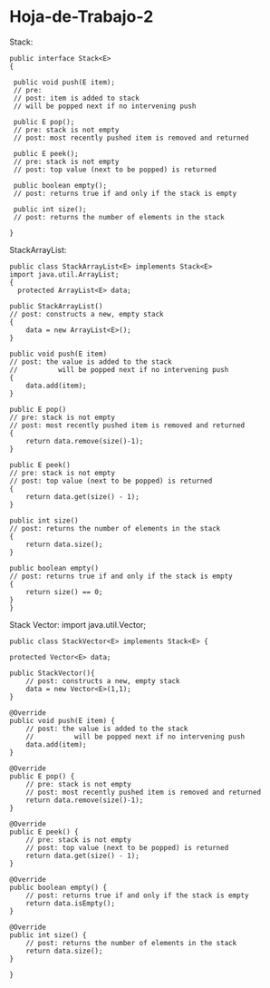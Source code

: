 Hoja-de-Trabajo-2
=================
Stack:
  
    public interface Stack<E> 
    {
  
     public void push(E item);
     // pre: 
     // post: item is added to stack
     // will be popped next if no intervening push
     
     public E pop();
     // pre: stack is not empty
     // post: most recently pushed item is removed and returned
     
     public E peek();
     // pre: stack is not empty
     // post: top value (next to be popped) is returned
     
     public boolean empty();
     // post: returns true if and only if the stack is empty
     
     public int size();
     // post: returns the number of elements in the stack
  
    }
    
StackArrayList:

    public class StackArrayList<E> implements Stack<E>
    import java.util.ArrayList;
    {
	  protected ArrayList<E> data;

  	public StackArrayList()
  	// post: constructs a new, empty stack
  	{
  		data = new ArrayList<E>();
  	}
  
  	public void push(E item)
  	// post: the value is added to the stack
  	//          will be popped next if no intervening push
  	{
  		data.add(item);
  	}
  
  	public E pop()
  	// pre: stack is not empty
  	// post: most recently pushed item is removed and returned
  	{
  		return data.remove(size()-1);
  	}
  
  	public E peek()
  	// pre: stack is not empty
  	// post: top value (next to be popped) is returned
  	{
  		return data.get(size() - 1);
  	}
  	
  	public int size()
  	// post: returns the number of elements in the stack
  	{
  		return data.size();
  	}
    
  	public boolean empty()
  	// post: returns true if and only if the stack is empty
  	{
  		return size() == 0;
  	}
    }
    
Stack Vector:
    import java.util.Vector;
    
    
    public class StackVector<E> implements Stack<E> {

	protected Vector<E> data;
	
	public StackVector(){
		// post: constructs a new, empty stack
		data = new Vector<E>(1,1);
	}
	
	@Override
	public void push(E item) {
		// post: the value is added to the stack
		//          will be popped next if no intervening push
		data.add(item);
	}

	@Override
	public E pop() {
		// pre: stack is not empty
		// post: most recently pushed item is removed and returned
		return data.remove(size()-1);
	}

	@Override
	public E peek() {
		// pre: stack is not empty
		// post: top value (next to be popped) is returned
		return data.get(size() - 1);
	}

	@Override
	public boolean empty() {
		// post: returns true if and only if the stack is empty
		return data.isEmpty();
	}

	@Override
	public int size() {
		// post: returns the number of elements in the stack
		return data.size();
	}

	}
